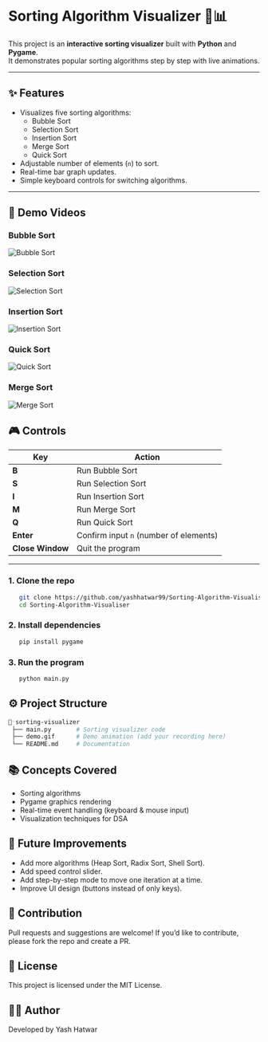 # Sorting Algorithm Visualizer 🎨📊

This project is an **interactive sorting visualizer** built with **Python** and **Pygame**.  
It demonstrates popular sorting algorithms step by step with live animations.  

---

## ✨ Features

- Visualizes five sorting algorithms:
  - Bubble Sort
  - Selection Sort
  - Insertion Sort
  - Merge Sort
  - Quick Sort
- Adjustable number of elements (`n`) to sort.
- Real-time bar graph updates.
- Simple keyboard controls for switching algorithms.

---

## 🎥 Demo Videos

### Bubble Sort
![Bubble Sort](assets/bubble.gif)

### Selection Sort
![Selection Sort](assets/selection.gif)

### Insertion Sort
![Insertion Sort](assets/insertion.gif)

### Quick Sort
![Quick Sort](assets/quick.gif)

### Merge Sort
![Merge Sort](assets/merge.gif)


## 🎮 Controls

| Key     | Action                              |
|---------|-------------------------------------|
| **B**   | Run Bubble Sort                     |
| **S**   | Run Selection Sort                  |
| **I**   | Run Insertion Sort                  |
| **M**   | Run Merge Sort                      |
| **Q**   | Run Quick Sort                      |
| **Enter** | Confirm input `n` (number of elements) |
| **Close Window** | Quit the program           |

---
### 1. Clone the repo
```bash
   git clone https://github.com/yashhatwar99/Sorting-Algorithm-Visualiser.git
   cd Sorting-Algorithm-Visualiser
```

### 2. Install dependencies
```bash
   pip install pygame
```

### 3. Run the program
```bash
   python main.py
```

##  ⚙️ Project Structure
```bash
📂 sorting-visualizer
 ├── main.py       # Sorting visualizer code
 ├── demo.gif      # Demo animation (add your recording here)
 └── README.md     # Documentation
```

## 📚 Concepts Covered
- Sorting algorithms
- Pygame graphics rendering
- Real-time event handling (keyboard & mouse input)
- Visualization techniques for DSA

## 📝 Future Improvements
- Add more algorithms (Heap Sort, Radix Sort, Shell Sort).
- Add speed control slider.
- Add step-by-step mode to move one iteration at a time.
- Improve UI design (buttons instead of only keys).

## 🤝 Contribution
Pull requests and suggestions are welcome!
If you’d like to contribute, please fork the repo and create a PR.

## 📜 License
This project is licensed under the MIT License.

## 👨‍💻 Author
Developed by Yash Hatwar

